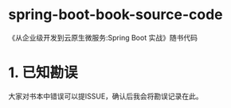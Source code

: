 # spring-boot-book-source-code
《从企业级开发到云原生微服务:Spring Boot 实战》随书代码

# 1. 已知勘误
大家对书本中错误可以提ISSUE，确认后我会将勘误记录在此。
